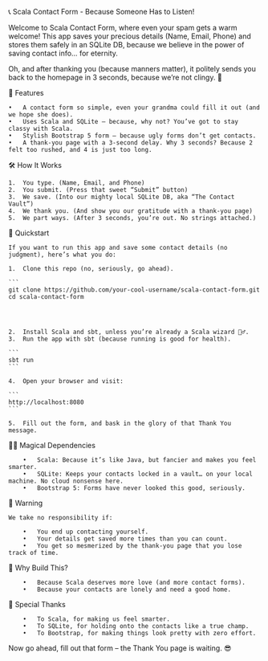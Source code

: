 📞 Scala Contact Form - Because Someone Has to Listen!

Welcome to Scala Contact Form, where even your spam gets a warm welcome! This app saves your precious details (Name, Email, Phone) and stores them safely in an SQLite DB, because we believe in the power of saving contact info… for eternity.

Oh, and after thanking you (because manners matter), it politely sends you back to the homepage in 3 seconds, because we’re not clingy. 🚀

🎨 Features

	•	A contact form so simple, even your grandma could fill it out (and we hope she does).
	•	Uses Scala and SQLite – because, why not? You’ve got to stay classy with Scala.
	•	Stylish Bootstrap 5 form – because ugly forms don’t get contacts.
	•	A thank-you page with a 3-second delay. Why 3 seconds? Because 2 felt too rushed, and 4 is just too long.

🛠️ How It Works

	1.	You type. (Name, Email, and Phone)
	2.	You submit. (Press that sweet “Submit” button)
	3.	We save. (Into our mighty local SQLite DB, aka “The Contact Vault”)
	4.	We thank you. (And show you our gratitude with a thank-you page)
	5.	We part ways. (After 3 seconds, you’re out. No strings attached.)

🚀 Quickstart

	If you want to run this app and save some contact details (no judgment), here’s what you do:

	1.	Clone this repo (no, seriously, go ahead).

	```
	git clone https://github.com/your-cool-username/scala-contact-form.git
    cd scala-contact-form




    2.	Install Scala and sbt, unless you’re already a Scala wizard 🧙‍♂️.
	3.	Run the app with sbt (because running is good for health).

    ```
    sbt run
    ```

    4.	Open your browser and visit:

    ```
    http://localhost:8080
    ```

    5.	Fill out the form, and bask in the glory of that Thank You message.

🧙‍♂️ Magical Dependencies

		•	Scala: Because it’s like Java, but fancier and makes you feel smarter.
		•	SQLite: Keeps your contacts locked in a vault… on your local machine. No cloud nonsense here.
		•	Bootstrap 5: Forms have never looked this good, seriously.


🚨 Warning

	We take no responsibility if:

		•	You end up contacting yourself.
		•	Your details get saved more times than you can count.
		•	You get so mesmerized by the thank-you page that you lose track of time.

🤔 Why Build This?

		•	Because Scala deserves more love (and more contact forms).
		•	Because your contacts are lonely and need a good home.

🦄 Special Thanks

		•	To Scala, for making us feel smarter.
		•	To SQLite, for holding onto the contacts like a true champ.
		•	To Bootstrap, for making things look pretty with zero effort.

Now go ahead, fill out that form – the Thank You page is waiting. 😎











